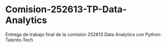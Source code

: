 # Comision-252613-TP-Data-Analytics
Entrega de trabajo final de la comision 252813 Data Analytics con Python- Talento-Tech
